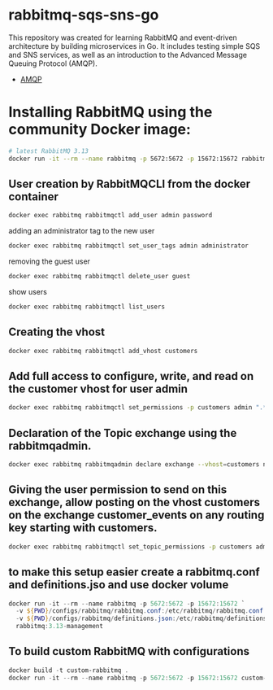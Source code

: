 # rabbitmq-sqs-sns-go
This repository was created for learning RabbitMQ and event-driven architecture by building microservices in Go. It includes testing simple SQS and SNS services, as well as an introduction to the Advanced Message Queuing Protocol (AMQP).
- [AMQP](https://www.rabbitmq.com/tutorials/amqp-concepts)

# Installing RabbitMQ using the community Docker image:
```bash
# latest RabbitMQ 3.13
docker run -it --rm --name rabbitmq -p 5672:5672 -p 15672:15672 rabbitmq:3.13-management
```
## User creation by RabbitMQCLI from the docker container
```bash
docker exec rabbitmq rabbitmqctl add_user admin password
```
adding an administrator tag to the new user
```bash
docker exec rabbitmq rabbitmqctl set_user_tags admin administrator
```
removing the guest user
```bash
docker exec rabbitmq rabbitmqctl delete_user guest
```
show users
```bash
docker exec rabbitmq rabbitmqctl list_users
```

## Creating the vhost
```bash
docker exec rabbitmq rabbitmqctl add_vhost customers
```

## Add full access to configure, write, and read on the customer vhost for user admin
```bash
docker exec rabbitmq rabbitmqctl set_permissions -p customers admin ".*" ".*" ".*"
```

## Declaration of the Topic exchange using the rabbitmqadmin.
```bash
docker exec rabbitmq rabbitmqadmin declare exchange --vhost=customers name=customer_events type=topic -u admin -p password durable=true
```

## Giving the user permission to send on this exchange, allow posting on the vhost customers on the exchange customer_events on any routing key starting with customers.
```bash
docker exec rabbitmq rabbitmqctl set_topic_permissions -p customers admin customer_events "^customers.*" "^customers.*"
```

## to make this setup easier create a rabbitmq.conf and definitions.jso and use docker volume
```powershell
docker run -it --rm --name rabbitmq -p 5672:5672 -p 15672:15672 `
  -v ${PWD}/configs/rabbitmq/rabbitmq.conf:/etc/rabbitmq/rabbitmq.conf `
  -v ${PWD}/configs/rabbitmq/definitions.json:/etc/rabbitmq/definitions.json `
  rabbitmq:3.13-management
```
## To build custom RabbitMQ with configurations
```powershell
docker build -t custom-rabbitmq .
docker run -it --rm --name rabbitmq -p 5672:5672 -p 15672:15672 custom-rabbitmq
```



